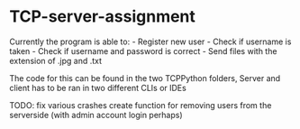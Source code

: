 # TCP-server-assignment
Currently the program is able to:
	- Register new user
	- Check if username is taken
	- Check if username and password is correct
	- Send files with the extension of .jpg and .txt

The code for this can be found in the two TCPPython folders, Server
and client has to be ran in two different CLIs or IDEs

TODO:
fix various crashes
create function for removing users from the serverside (with admin account login perhaps)
